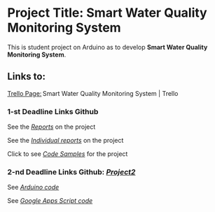 # Project Title:  Smart Water Quality Monitoring System

This is student project on Arduino as to develop **Smart Water Quality Monitoring System**.

## Links to:   

[Trello Page:](https://trello.com/b/AU3PxAXM/arduino-project-10) Smart Water Quality Monitoring System | Trello 

### 1-st Deadline Links Github

See the [*Reports*](https://github.com/Valeryschka/ArduinoWaterQualitySystem/tree/Reports) on the project

See the [*Individual reports*](https://github.com/Valeryschka/ArduinoWaterQualitySystem/tree/IndividualReports
) on the project

Click to see [*Code Samples*](https://github.com/Valeryschka/ArduinoWaterQualitySystem/tree/Arduino-Code
) for the project

### 2-nd Deadline Links Github: [*Project2*](https://github.com/valerkahere/SmartWaterQualityMonitoringSystem/tree/Project2)

See [*Arduino code*](https://github.com/valerkahere/ArduinoWaterQualitySystem/blob/Project2/ArduinoSpreadsheet.ino)

See [*Google Apps Script code*](https://github.com/valerkahere/ArduinoWaterQualitySystem/blob/Project2/Code.gs)
